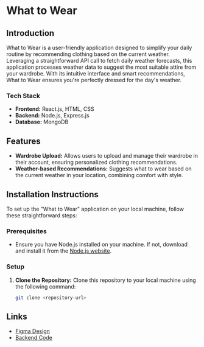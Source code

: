 # What to Wear

## Introduction

What to Wear is a user-friendly application designed to simplify your daily routine by recommending clothing based on the current weather. Leveraging a straightforward API call to fetch daily weather forecasts, this application processes weather data to suggest the most suitable attire from your wardrobe. With its intuitive interface and smart recommendations, What to Wear ensures you're perfectly dressed for the day's weather.

### Tech Stack

- **Frontend:** React.js, HTML, CSS
- **Backend:** Node.js, Express.js
- **Database:** MongoDB

## Features

- **Wardrobe Upload:** Allows users to upload and manage their wardrobe in their account, ensuring personalized clothing recommendations.
- **Weather-based Recommendations:** Suggests what to wear based on the current weather in your location, combining comfort with style.

## Installation Instructions

To set up the "What to Wear" application on your local machine, follow these straightforward steps:

### Prerequisites

- Ensure you have Node.js installed on your machine. If not, download and install it from the [Node.js website](https://nodejs.org/).

### Setup

1. **Clone the Repository:** Clone this repository to your local machine using the following command:

   ```bash
   git clone <repository-url>

## Links

- [Figma Design](https://www.figma.com/file/DTojSwldenF9UPKQZd6RRb/Sprint-10%3A-WTWR)
- [Backend Code](https://github.com/JustJoshin12/se_project_express.git)
